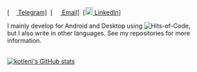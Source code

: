 <a href="https://t.me/kotleni">[<img src="https://upload.wikimedia.org/wikipedia/commons/thumb/8/82/Telegram_logo.svg/768px-Telegram_logo.svg.png" width=16 height=16 />  Telegram]</a>&nbsp;
<a href="mailto:kotleni@icloud.com">[<img src="https://upload.wikimedia.org/wikipedia/commons/thumb/7/7e/Gmail_icon_%282020%29.svg/768px-Gmail_icon_%282020%29.svg.png" width=18 height=14 />  Email]</a>&nbsp;
<a href="https://www.linkedin.com/in/victor-varenik-73324122a/">[<img src="https://cdn-icons-png.flaticon.com/512/174/174857.png" width=18 height=18 />  LinkedIn]</a>

I mainly develop for Android and Desktop using ![Hits-of-Code](https://img.shields.io/badge/kotlin-%230095D5.svg?style=flat-square&logo=kotlin&logoColor=white),<br>
but I also write in other languages. See my repositories for more information.

<br>[![kotleni's GitHub stats](https://github-readme-stats.vercel.app/api?username=kotleni&theme=onedark&hide_title=true)](https://github.com/anuraghazra/github-readme-stats)
